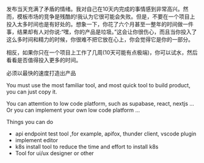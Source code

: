 发布当天充满了矛盾的情绪。我对自己在10天内完成的事情感到非常高兴。然而，模板市场的竞争是残酷的!我认为它很可能会失败。但是，不要在一个项目上投入太多时间也是有好处的。想象一下，你花了六个月甚至一整年的时间做一件事，结果却有人对你说:“嘿，你的产品是垃圾。”这会让你很伤心，而且当你投入了这么多时间和精力的时候，你很难不把它放在心上，你会觉得它是你的一部分。

相反，如果你只在一个项目上工作了几周(10天可能有点极端)，你可以试水，然后看看是否值得投入更多的时间。

必须以最快的速度打造出产品

You must use the most familiar tool, and most quick tool to build product, you can just copy it.



You can attemtion to low code platform, such as supabase, react, nextjs ...
Or you can implement your own low code platform ...


Things you can do 

- api endpoint test tool ,for example,  apifox, thunder client, vscode plugin
- implement editor
- k8s install tool to reduce the time and effort to install k8s
- Tool for ui/ux designer or other 


